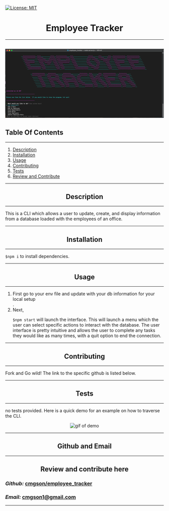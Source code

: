 [![License: MIT](https://img.shields.io/badge/License-MIT-yellow.svg)](https://opensource.org/licenses/MIT)
   


# <div align='center'> **Employee Tracker** </div>

--- 
![employee tracker](assets/header.png)
--- 

## **Table Of Contents** 

---

1. [Description](#description)
2. [Installation](#installation)
3. [Usage](#usage)
4. [Contributing](#contributing)
5. [Tests](#tests)
6. [Review and Contribute](#github)
--- 


## <div align ='center'> <a name="description"></a> **Description** </div> 

--- 

This is a CLI which allows a user to update, create, and display information from a database loaded with the employees of an office.

--- 
 
## <div align ='center'> <a name="installation"></a> **Installation** </div>
--- 
 
```$npm i``` to install dependencies.

--- 

## <div align ='center'> <a name="usage"></a> **Usage** </div>

--- 
<ol>
    <li>First go to your env file and update with your db information for your local setup</li>
.  <li>Next,

```$npm start``` will launch the interface.  This will launch a menu which the user can select specific actions to interact with the database.  The user interface is pretty intuitive and allows the user to complete any tasks they would like as many times, with a quit option to end the connection.</li>
</ol>

--- 

## <div align ='center'> <a name="contributing"></a> **Contributing** </div>

--- 

Fork and Go wild!  The link to the specific github is listed below.

--- 

## <div align ='center'> <a name="tests"></a> **Tests** </div>

--- 

no tests provided.  Here is a quick demo for an example on how to traverse the CLI.
<div align ='center'>

![gif of demo](assets/demo.gif)

</div>

--- 

## <div align ='center'> <a name="github"></a> **Github and Email** </div>

--- 

## <div align ='center'> **Review and contribute here**</div>

### _Github:_ [cmgson/employee_tracker](https://github.com/cmgson/employee_tracker)



### _Email:_ cmgson1@gmail.com

--- 
